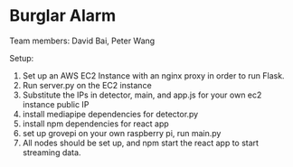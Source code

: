 # Burglar Alarm
Team members: David Bai, Peter Wang

Setup:
1. Set up an AWS EC2 Instance with an nginx proxy in order to run Flask.
2. Run server.py on the EC2 instance
3. Substitute the IPs in detector, main, and app.js for your own ec2 instance public IP
4. install mediapipe dependencies for detector.py
5. install npm dependencies for react app
6. set up grovepi on your own raspberry pi, run main.py
7. All nodes should be set up, and npm start the react app to start streaming data. 